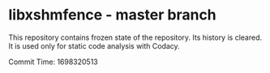 # libxshmfence - master branch

This repository contains frozen state of the repository.
Its history is cleared. It is used only for static code
analysis with Codacy.

Commit Time: 1698320513
